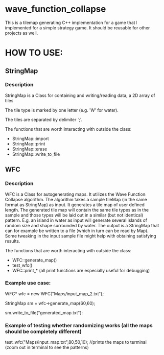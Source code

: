 # wave_function_collapse
This is a tilemap generating C++ implementation for a game that I implemented for a simple strategy game. It should be reusable for other projects as well.
# HOW TO USE:

## StringMap

### Description
StringMap is a Class for containing and writing/reading data, a 2D array of tiles

The tile type is marked by one letter (e.g. 'W' for water).

The tiles are separated by delimiter ';'.

The functions that are worth interacting with outside the class: 
- StringMap::import
- StringMap::print
- StringMap::erase
- StringMap::write_to_file

## WFC
### Description
WFC is a Class for autogenerating maps. It utilizes the Wave Function Collapse algorithm.
The algorithm takes a sample tileMap (in the same format as StringMap) as input.
It generates a tile map of user defined length. The generated tile map will contain the same tile types as in the sample and those types will be laid out in a similar (but not identical) pattern. E.g. an island in water as input will
generate several islands of random size and shape surrounded by water. 
The output is a StringMap that can for example be written to a file (which in turn can be read by Map).
Some tweaking in the input sample file might help with
obtaining satisfying results.		
		
The functions that are worth interacting with outside the class:
- WFC::generate_map()
- test_wfc()
- WFC::print_* (all print functions are especially useful for debugging)
	
### Example use case:
WFC* wfc = new WFC("Maps/input_map_2.txt");

StringMap sm = wfc->generate_map(60,60);

sm.write_to_file("generated_map.txt"):

### Example of testing whether randomizing works (all the maps should be completely different)

test_wfc("Maps/input_map.txt",80,50,10); //prints the maps to terminal (zoom out in terminal to see the patterns)
